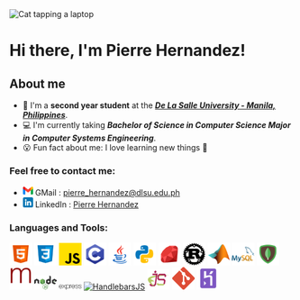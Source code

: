 <div>
    <img src="https://c.tenor.com/LSDeBe2JAfoAAAAC/cat-coding.gif" alt="Cat tapping a laptop"><br>
    <h1>Hi there, I'm Pierre Hernandez!</h1>
</div>

## About me
- 📗 I'm a **second year student** at the ***[De La Salle University - Manila, Philippines]***.
- 💻 I'm currently taking ***Bachelor of Science in Computer Science Major in Computer Systems Engineering***.
- 😮 Fun fact about me: I love learning new things 📖

### Feel free to contact me:
- <img src="./images/gmail.png" width="18px"> GMail : <a href="mailto:pierre_hernandez@dlsu.edu.ph">pierre_hernandez@dlsu.edu.ph</a>
- <img src="./images/linkedin.png" width="18px"> LinkedIn : <a href="www.linkedin.com/in/pierre-hernandez-b07048224" target="_blank">Pierre Hernandez</a>

### Languages and Tools:
<div>
    <a href="" target="_blank"><img src="./images/html5.png" alt="HTML" width="40px"></a>
    <a href="" target="_blank"><img src="./images/css3.png"  alt="CSS" width="40px"></a>
    <a href="" target="_blank"><img src="./images/js.png" alt="Javascript" width="40px"></a>
    <a href="" target="_blank"><img src="./images/c.png" alt="C" width="40px"></a>
    <a href="" target="_blank"><img src="./images/java.png" alt="Java" width="40px"></a>
    <a href="" target="_blank"><img src="./images/python.png" alt="Python" width="40px"></a>
    <a href="" target="_blank"><img src="./images/ruby.png" alt="Ruby" width="40px"></a>
    <a href="" target="_blank"><img src="./images/rust.png" alt="Rust" width="40px"></a>
    <a href="" target="_blank"><img src="./images/matlablogo.png" alt="Matlab" width="40px"></a>
    <a href="" target="_blank"><img src="./images/mysql.png" alt="MySQL" width="40px"></a>
    <a href="" target="_blank"><img src="./images/mongodb.png" alt="MongoDB" width="40px"></a>
    <a href="" target="_blank"><img src="./images/mongoose.png" alt="Mongoose" width="40px"></a>
    <a href="" target="_blank"><img src="./images/nodejs.png" alt="NodeJS" width="40px"></a>
    <a href="" target="_blank"><img src="./images/expressjs.png" alt="ExpressJS" width="40px"></a>
    <a href="" target="_blank"><img src="./images/handlebarsjs" alt="HandlebarsJS" width="40px"></a>
    <a href="" target="_blank"><img src="./images/ejs.png" alt="EJS" width="40px"></a>
    <a href="" target="_blank"><img src="./images/git.png" alt="Git" width="40px"></a>
    <a href="" target="_blank"><img src="./images/heroku.png" alt="Heroku" width="40px"></a>
</div>

<!-- Links -->

[De La Salle University - Manila, Philippines]: https://www.dlsu.edu.ph/
